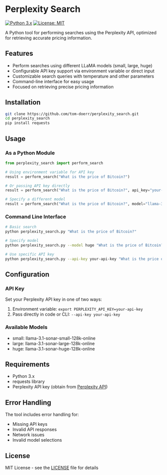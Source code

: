 # Perplexity Search

[![Python 3.x](https://img.shields.io/badge/python-3.x-blue.svg)](https://www.python.org/downloads/)
[![License: MIT](https://img.shields.io/badge/License-MIT-yellow.svg)](https://opensource.org/licenses/MIT)

A Python tool for performing searches using the Perplexity API, optimized for retrieving accurate pricing information.

## Features

- Perform searches using different LLaMA models (small, large, huge)
- Configurable API key support via environment variable or direct input
- Customizable search queries with temperature and other parameters
- Command-line interface for easy usage
- Focused on retrieving precise pricing information

## Installation

```bash
git clone https://github.com/tom-doerr/perplexity_search.git
cd perplexity_search
pip install requests
```

## Usage

### As a Python Module

```python
from perplexity_search import perform_search

# Using environment variable for API key
result = perform_search("What is the price of Bitcoin?")

# Or passing API key directly
result = perform_search("What is the price of Bitcoin?", api_key="your-api-key")

# Specify a different model
result = perform_search("What is the price of Bitcoin?", model="llama-3.1-sonar-huge-128k-online")
```

### Command Line Interface

```bash
# Basic search
python perplexity_search.py "What is the price of Bitcoin?"

# Specify model
python perplexity_search.py --model huge "What is the price of Bitcoin?"

# Use specific API key
python perplexity_search.py --api-key your-api-key "What is the price of Bitcoin?"
```

## Configuration

### API Key

Set your Perplexity API key in one of two ways:
1. Environment variable: `export PERPLEXITY_API_KEY=your-api-key`
2. Pass directly in code or CLI: `--api-key your-api-key`

### Available Models

- small: llama-3.1-sonar-small-128k-online
- large: llama-3.1-sonar-large-128k-online
- huge: llama-3.1-sonar-huge-128k-online

## Requirements

- Python 3.x
- requests library
- Perplexity API key (obtain from [Perplexity API](https://docs.perplexity.ai/))

## Error Handling

The tool includes error handling for:
- Missing API keys
- Invalid API responses
- Network issues
- Invalid model selections

## License

MIT License - see the [LICENSE](LICENSE) file for details
